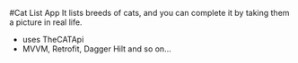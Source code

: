 #Cat List App
It lists breeds of cats, and you can complete it by taking them a picture in real life. 

- uses TheCATApi
- MVVM, Retrofit, Dagger Hilt and so on...
